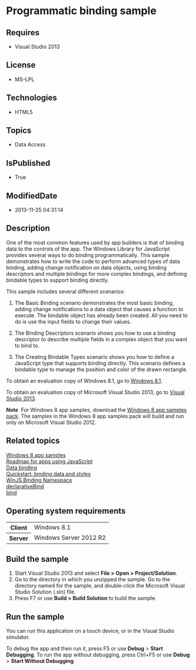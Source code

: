 # Programmatic binding sample
## Requires
* Visual Studio 2013
## License
* MS-LPL
## Technologies
* HTML5
## Topics
* Data Access
## IsPublished
* True
## ModifiedDate
* 2013-11-25 04:31:14
## Description

<div id="mainSection">
<p></p>
<p>One of the most common features used by app builders is that of binding data to the controls of the app. The Windows Library for JavaScript provides several ways to do binding programmatically. This sample demonstrates how to write the code to perform advanced
 types of data binding, adding change notification on data objects, using binding descriptors and multiple bindings for more complex bindings, and defining bindable types to support binding directly.</p>
<p>This sample includes several different scenarios:</p>
<ol>
<li>
<p>The Basic Binding scenario demonstrates the most basic binding, adding change notifications to a data object that causes a function to execute. The bindable object has already been created. All you need to do is use the input fields to change their values.</p>
</li><li>
<p>The Binding Descriptors scenario shows you how to use a binding descriptor to describe multiple fields in a complex object that you want to bind to.</p>
</li><li>
<p>The Creating Bindable Types scenario shows you how to define a JavaScript type that supports binding directly. This scenario defines a bindable type to manage the position and color of the drawn rectangle.</p>
</li></ol>
<p></p>
<p>To obtain an evaluation copy of Windows&nbsp;8.1, go to <a href="http://go.microsoft.com/fwlink/p/?linkid=301696">
Windows&nbsp;8.1</a>.</p>
<p>To obtain an evaluation copy of Microsoft Visual Studio&nbsp;2013, go to <a href="http://go.microsoft.com/fwlink/p/?linkid=301697">
Visual Studio&nbsp;2013</a>.</p>
<p></p>
<p class="note"><b>Note</b>&nbsp;&nbsp;For Windows&nbsp;8 app samples, download the <a href="http://go.microsoft.com/fwlink/p/?LinkId=301698">
Windows&nbsp;8 app samples pack</a>. The samples in the Windows&nbsp;8 app samples pack will build and run only on Microsoft Visual Studio&nbsp;2012.</p>
<p></p>
<h2><a id="related_topics"></a>Related topics</h2>
<dl><dt><a href="http://go.microsoft.com/fwlink/p/?LinkID=227694">Windows 8 app samples</a>
</dt><dt><a href="http://msdn.microsoft.com/library/windows/apps/hh465037">Roadmap for apps using JavaScript</a>
</dt><dt><a href="http://msdn.microsoft.com/library/windows/apps/hh758311">Data binding</a>
</dt><dt><a href="http://msdn.microsoft.com/library/windows/apps/hh700358">Quickstart: binding data and styles</a>
</dt><dt><a href="http://msdn.microsoft.com/library/windows/apps/br229775">WinJS.Binding Namespace</a>
</dt><dt><a href="http://msdn.microsoft.com/library/windows/apps/hh701577">declarativeBind</a>
</dt><dt><a href="http://msdn.microsoft.com/library/windows/apps/br211857">bind</a> </dt></dl>
<h2>Operating system requirements</h2>
<table>
<tbody>
<tr>
<th>Client</th>
<td><dt>Windows&nbsp;8.1 </dt></td>
</tr>
<tr>
<th>Server</th>
<td><dt>Windows Server&nbsp;2012&nbsp;R2 </dt></td>
</tr>
</tbody>
</table>
<h2>Build the sample</h2>
<ol>
<li>Start Visual Studio&nbsp;2013 and select <b>File &gt; Open &gt; Project/Solution</b>.
</li><li>Go to the directory in which you unzipped the sample. Go to the directory named for the sample, and double-click the Microsoft Visual Studio Solution (.sln) file.
</li><li>Press F7 or use <b>Build &gt; Build Solution</b> to build the sample. </li></ol>
<h2>Run the sample</h2>
<p>You can run this application on a touch device, or in the Visual Studio simulator.</p>
<p>To debug the app and then run it, press F5 or use <b>Debug</b> &gt; <b>Start Debugging</b>. To run the app without debugging, press Ctrl&#43;F5 or use
<b>Debug</b> &gt; <b>Start Without Debugging</b>.</p>
</div>
